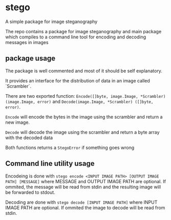 # stego
A simple package for image steganography

The repo contains a package for image steganography and main package which compiles to a command line tool for encoding and decoding messages in images

## package usage

The package is well commented and most of it should be self explanatory.

It provides an interface for the distribution of data in an image called ´Scrambler´.

There are two exported function: `Encode([]byte, image.Image, *Scrambler) (image.Image, error)` and `Decode(image.Image, *Scrambler) ([]byte, error)`.

`Encode` will encode the bytes in the image using the scrambler and return a new image.

`Decode` will decode the image using the scrambler and return a byte array with the decoded data

Both functions returns a `StegoError` if something goes wrong

## Command line utility usage

Encodeing is done with `stego encode <INPUT IMAGE PATH> [OUTPUT IMAGE PATH] [MESSAGE]` where MESSAGE and OUTPUT IMAGE PATH are optional. If ommited, the message will be read from stdin and the resulting image will be forwarded to stdout.
		
Decoding are done with `stego decode [INPUT IMAGE PATH]` where INPUT IMAGE PATH are optional. If ommited the image to decode will be read from stdin.

